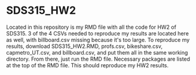 # SDS315_HW2

Located in this repository is my RMD file with all the code for HW2 of SDS315. 3 of the 4 CSVs needed to reproduce my results are located here as well, with billboard.csv missing because it's too large. To reproduce my results, download SDS315_HW2.RMD, profs.csv, bikeshare.csv, capmetro_UT.csv, and billboard.csv, and put them all in the same working directory. From there, just run the RMD file. Necessary packages are listed at the top of the RMD file. This should reproduce my HW2 results.
